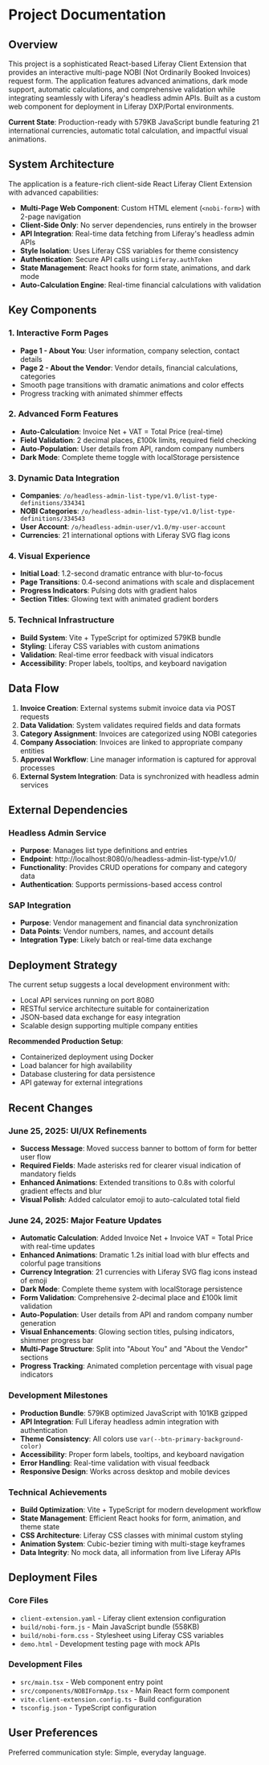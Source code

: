 # Project Documentation

## Overview

This project is a sophisticated React-based Liferay Client Extension that provides an interactive multi-page NOBI (Not Ordinarily Booked Invoices) request form. The application features advanced animations, dark mode support, automatic calculations, and comprehensive validation while integrating seamlessly with Liferay's headless admin APIs. Built as a custom web component for deployment in Liferay DXP/Portal environments.

**Current State**: Production-ready with 579KB JavaScript bundle featuring 21 international currencies, automatic total calculation, and impactful visual animations.

## System Architecture

The application is a feature-rich client-side React Liferay Client Extension with advanced capabilities:

- **Multi-Page Web Component**: Custom HTML element (`<nobi-form>`) with 2-page navigation
- **Client-Side Only**: No server dependencies, runs entirely in the browser
- **API Integration**: Real-time data fetching from Liferay's headless admin APIs
- **Style Isolation**: Uses Liferay CSS variables for theme consistency
- **Authentication**: Secure API calls using `Liferay.authToken`
- **State Management**: React hooks for form state, animations, and dark mode
- **Auto-Calculation Engine**: Real-time financial calculations with validation

## Key Components

### 1. Interactive Form Pages
- **Page 1 - About You**: User information, company selection, contact details
- **Page 2 - About the Vendor**: Vendor details, financial calculations, categories
- Smooth page transitions with dramatic animations and color effects
- Progress tracking with animated shimmer effects

### 2. Advanced Form Features
- **Auto-Calculation**: Invoice Net + VAT = Total Price (real-time)
- **Field Validation**: 2 decimal places, £100k limits, required field checking
- **Auto-Population**: User details from API, random company numbers
- **Dark Mode**: Complete theme toggle with localStorage persistence

### 3. Dynamic Data Integration
- **Companies**: `/o/headless-admin-list-type/v1.0/list-type-definitions/334341`
- **NOBI Categories**: `/o/headless-admin-list-type/v1.0/list-type-definitions/334543`
- **User Account**: `/o/headless-admin-user/v1.0/my-user-account`
- **Currencies**: 21 international options with Liferay SVG flag icons

### 4. Visual Experience
- **Initial Load**: 1.2-second dramatic entrance with blur-to-focus
- **Page Transitions**: 0.4-second animations with scale and displacement
- **Progress Indicators**: Pulsing dots with gradient halos
- **Section Titles**: Glowing text with animated gradient borders

### 5. Technical Infrastructure
- **Build System**: Vite + TypeScript for optimized 579KB bundle
- **Styling**: Liferay CSS variables with custom animations
- **Validation**: Real-time error feedback with visual indicators
- **Accessibility**: Proper labels, tooltips, and keyboard navigation

## Data Flow

1. **Invoice Creation**: External systems submit invoice data via POST requests
2. **Data Validation**: System validates required fields and data formats
3. **Category Assignment**: Invoices are categorized using NOBI categories
4. **Company Association**: Invoices are linked to appropriate company entities
5. **Approval Workflow**: Line manager information is captured for approval processes
6. **External System Integration**: Data is synchronized with headless admin services

## External Dependencies

### Headless Admin Service
- **Purpose**: Manages list type definitions and entries
- **Endpoint**: http://localhost:8080/o/headless-admin-list-type/v1.0/
- **Functionality**: Provides CRUD operations for company and category data
- **Authentication**: Supports permissions-based access control

### SAP Integration
- **Purpose**: Vendor management and financial data synchronization
- **Data Points**: Vendor numbers, names, and account details
- **Integration Type**: Likely batch or real-time data exchange

## Deployment Strategy

The current setup suggests a local development environment with:
- Local API services running on port 8080
- RESTful service architecture suitable for containerization
- JSON-based data exchange for easy integration
- Scalable design supporting multiple company entities

**Recommended Production Setup**:
- Containerized deployment using Docker
- Load balancer for high availability
- Database clustering for data persistence
- API gateway for external integrations

## Recent Changes

### June 25, 2025: UI/UX Refinements
- **Success Message**: Moved success banner to bottom of form for better user flow
- **Required Fields**: Made asterisks red for clearer visual indication of mandatory fields
- **Enhanced Animations**: Extended transitions to 0.8s with colorful gradient effects and blur
- **Visual Polish**: Added calculator emoji to auto-calculated total field

### June 24, 2025: Major Feature Updates
- **Automatic Calculation**: Added Invoice Net + Invoice VAT = Total Price with real-time updates
- **Enhanced Animations**: Dramatic 1.2s initial load with blur effects and colorful page transitions
- **Currency Integration**: 21 currencies with Liferay SVG flag icons instead of emoji
- **Dark Mode**: Complete theme system with localStorage persistence
- **Form Validation**: Comprehensive 2-decimal place and £100k limit validation
- **Auto-Population**: User details from API and random company number generation
- **Visual Enhancements**: Glowing section titles, pulsing indicators, shimmer progress bar
- **Multi-Page Structure**: Split into "About You" and "About the Vendor" sections
- **Progress Tracking**: Animated completion percentage with visual page indicators

### Development Milestones
- **Production Bundle**: 579KB optimized JavaScript with 101KB gzipped
- **API Integration**: Full Liferay headless admin integration with authentication
- **Theme Consistency**: All colors use `var(--btn-primary-background-color)`
- **Accessibility**: Proper form labels, tooltips, and keyboard navigation
- **Error Handling**: Real-time validation with visual feedback
- **Responsive Design**: Works across desktop and mobile devices

### Technical Achievements
- **Build Optimization**: Vite + TypeScript for modern development workflow
- **State Management**: Efficient React hooks for form, animation, and theme state
- **CSS Architecture**: Liferay CSS classes with minimal custom styling
- **Animation System**: Cubic-bezier timing with multi-stage keyframes
- **Data Integrity**: No mock data, all information from live Liferay APIs

## Deployment Files

### Core Files
- `client-extension.yaml` - Liferay client extension configuration
- `build/nobi-form.js` - Main JavaScript bundle (558KB)
- `build/nobi-form.css` - Stylesheet using Liferay CSS variables
- `demo.html` - Development testing page with mock APIs

### Development Files  
- `src/main.tsx` - Web component entry point
- `src/components/NOBIFormApp.tsx` - Main React form component
- `vite.client-extension.config.ts` - Build configuration
- `tsconfig.json` - TypeScript configuration

## User Preferences

Preferred communication style: Simple, everyday language.